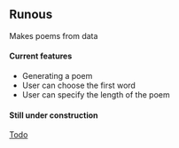 ## Runous

Makes poems from data

#### Current features

*  Generating a poem
*  User can choose the first word
*  User can specify the length of the poem

#### Still under construction

[Todo](https://github.com/rovaniemi/runous/blob/master/TODO.md)

